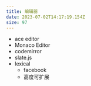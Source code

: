 ```yaml
---
title: 编辑器
date: 2023-07-02T14:17:19.154Z
size: 97
---
```

- ace editor
- Monaco Editor
- codemirror
- slate.js
- lexical
  - facebook
  - 高度可扩展

